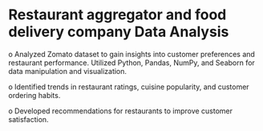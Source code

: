 # Restaurant aggregator and food delivery company Data Analysis 
o Analyzed Zomato dataset to gain insights into customer preferences and restaurant performance. Utilized Python, Pandas, 
NumPy, and Seaborn for data manipulation and visualization.

o Identified trends in restaurant ratings, cuisine popularity, and customer ordering habits.

o Developed recommendations for restaurants to improve customer satisfaction. 
